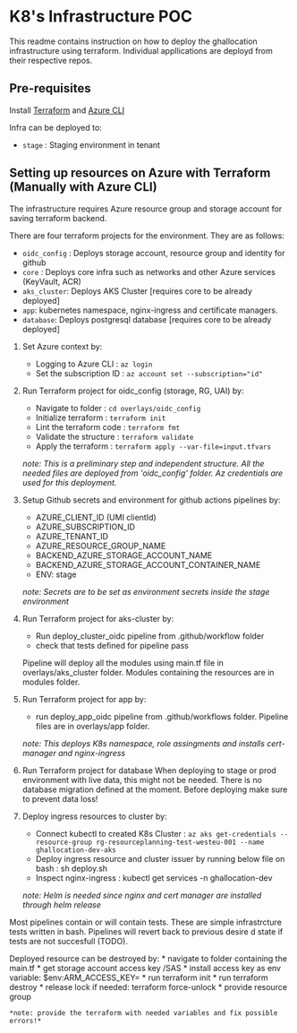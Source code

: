 # K8's Infrastructure POC

This readme contains instruction on how to deploy the ghallocation infrastructure using terraform.
Individual appllications are deployd from their respective repos.

## Pre-requisites

Install [Terraform](https://learn.hashicorp.com/tutorials/terraform/install-cli) and [Azure CLI](https://docs.microsoft.com/en-us/cli/azure/install-azure-cli-macos)

Infra can be deployed to:
* `stage`   : Staging environment in tenant

## Setting up resources on Azure with Terraform (Manually with Azure CLI)

The infrastructure requires Azure resource group and storage account for saving terraform backend.

There are four terraform projects for the environment. They are as follows:
* `oidc_config` : Deploys storage account, resource group and identity for github
* `core` : Deploys core infra such as networks and other Azure services (KeyVault, ACR)
* `aks_cluster`: Deploys AKS Cluster [requires core to be already deployed]
* `app`: kubernetes namespace, nginx-ingress and certificate managers.
* `database`: Deploys postgresql database [requires core to be already deployed]

1. Set Azure context by:
    *  Logging to Azure CLI     : `az login`
    *  Set the subscription ID  : `az account set --subscription="id"`
    
2. Run Terraform project for oidc_config (storage, RG, UAI) by:
    * Navigate to folder        : `cd overlays/oidc_config`
    * Initialize terraform      : `terraform init`
    * Lint the terraform code   : `terraform fmt`
    * Validate the structure    : `terraform validate`
    * Apply the terraform       : `terraform apply --var-file=input.tfvars`

    *note: This is a preliminary step and independent structure. All the needed files are deployed from
    'oidc_config' folder. Az credentials are used for this deployment.*

3. Setup Github secrets and environment for github actions pipelines by:
    * AZURE_CLIENT_ID (UMI clientId)
    * AZURE_SUBSCRIPTION_ID
    * AZURE_TENANT_ID
    * AZURE_RESOURCE_GROUP_NAME
    * BACKEND_AZURE_STORAGE_ACCOUNT_NAME
    * BACKEND_AZURE_STORAGE_ACCOUNT_CONTAINER_NAME
    * ENV: stage

    *note: Secrets are to be set as environment secrets inside the stage environment*

4. Run Terraform project for aks-cluster by:
    * Run deploy_cluster_oidc pipeline from .github/workflow folder
    * check that tests defined for pipeline pass
    
    Pipeline will deploy all the modules using main.tf file in overlays/aks_cluster folder.
    Modules containing the resources are in modules folder.

5. Run Terraform project for app by:
    * run deploy_app_oidc pipeline from .github/workflows folder. Pipeline files are in overlays/app folder.
    
    *note: This deploys K8s namespace, role assingments and installs cert-manager and nginx-ingress*
    
6. Run Terraform project for database
    When deploying to stage or prod environment with live data, this might not be needed. There is no database migration
    defined at the moment. Before deploying make sure to prevent data loss!

7. Deploy ingress resources to cluster by:
    *   Connect kubectl to created K8s Cluster :
            `az aks get-credentials --resource-group rg-resourceplanning-test-westeu-001 --name ghallocation-dev-aks`
    *   Deploy ingress resource and cluster issuer by running below file on bash :
            sh deploy.sh
    *   Inspect nginx-ingress                          :
            kubectl get services -n ghallocation-dev
    
    *note: Helm is needed since nginx and cert manager are installed through helm release*

Most pipelines contain or will contain tests. These are simple infrastrcture tests written in bash.
Pipelines will revert back to previous desire d state if tests are not succesfull (TODO).

Deployed resource can be destroyed by:
    * navigate to folder containing the main.tf
    * get storage account access key /SAS
    * install access key as env variable:
         $env:ARM_ACCESS_KEY=<storage account access key>
    * run terraform init
    * run terraform destroy
    * release lock if needed: terraform force-unlock <lockId>
    * provide resource group

    *note: provide the terraform with needed variables and fix possible errors!*